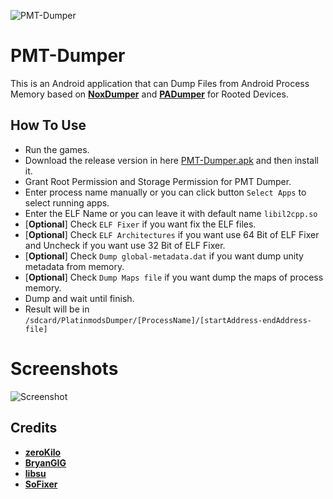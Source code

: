 <p align="left"> <img src="https://komarev.com/ghpvc/?username=PMT-Dumper&label=Total%20views&color=0e75b6&style=flat" alt="PMT-Dumper" /> </p>

# PMT-Dumper
This is an Android application that can Dump Files from Android Process Memory based on [**NoxDumper**](https://github.com/zeroKilo/NoxDumper) and [**PADumper**](https://github.com/BryanGIG/PADumper) for Rooted Devices.

## How To Use
- Run the games.
- Download the release version in here [PMT-Dumper.apk](https://github.com/MikaCybertron/PMT-Dumper/releases) and then install it.
- Grant Root Permission and Storage Permission for PMT Dumper.
- Enter process name manually or you can click button `Select Apps` to select running apps.
- Enter the ELF Name or you can leave it with default name `libil2cpp.so`
- [**Optional**] Check `ELF Fixer` if you want fix the ELF files.
- [**Optional**] Check `ELF Architectures` if you want use 64 Bit of ELF Fixer and Uncheck if you want use 32 Bit of ELF Fixer.
- [**Optional**] Check `Dump global-metadata.dat` if you want dump unity metadata from memory.
- [**Optional**] Check `Dump Maps file` if you want dump the maps of process memory.
- Dump and wait until finish.
- Result will be in `/sdcard/PlatinmodsDumper/[ProcessName]/[startAddress-endAddress-file]`

# Screenshots
![Screenshot](https://i.imgur.com/zKW8apA.png)


## Credits
- [**zeroKilo**](https://github.com/zeroKilo/NoxDumper)
- [**BryanGIG**](https://github.com/BryanGIG/PADumper)
- [**libsu**](https://github.com/topjohnwu/libsu)
- [**SoFixer**](https://github.com/F8LEFT/SoFixer)
